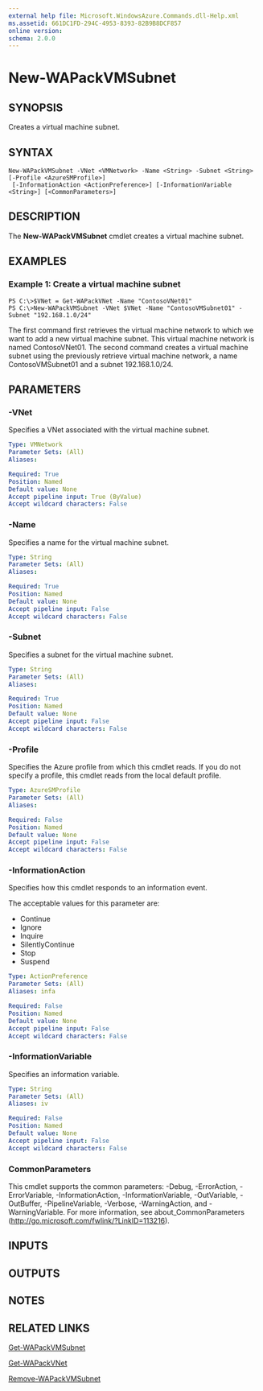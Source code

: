 ```yaml
---
external help file: Microsoft.WindowsAzure.Commands.dll-Help.xml
ms.assetid: 661DC1FD-294C-4953-8393-82B9B8DCF857
online version: 
schema: 2.0.0
---
```


# New-WAPackVMSubnet

## SYNOPSIS
Creates a virtual machine subnet.

## SYNTAX

```
New-WAPackVMSubnet -VNet <VMNetwork> -Name <String> -Subnet <String> [-Profile <AzureSMProfile>]
 [-InformationAction <ActionPreference>] [-InformationVariable <String>] [<CommonParameters>]
```

## DESCRIPTION
The **New-WAPackVMSubnet** cmdlet creates a virtual machine subnet.

## EXAMPLES

### Example 1: Create a virtual machine subnet
```
PS C:\>$VNet = Get-WAPackVNet -Name "ContosoVNet01"
PS C:\>New-WAPackVMSubnet -VNet $VNet -Name "ContosoVMSubnet01" -Subnet "192.168.1.0/24"
```

The first command first retrieves the virtual machine network to which we want to add a new virtual machine subnet.
This virtual machine network is named ContosoVNet01.
The second command creates a virtual machine subnet using the previously retrieve virtual machine network, a name ContosoVMSubnet01 and a subnet 192.168.1.0/24.

## PARAMETERS

### -VNet
Specifies a VNet associated with the virtual machine subnet.

```yaml
Type: VMNetwork
Parameter Sets: (All)
Aliases: 

Required: True
Position: Named
Default value: None
Accept pipeline input: True (ByValue)
Accept wildcard characters: False
```

### -Name
Specifies a name for the virtual machine subnet.

```yaml
Type: String
Parameter Sets: (All)
Aliases: 

Required: True
Position: Named
Default value: None
Accept pipeline input: False
Accept wildcard characters: False
```

### -Subnet
Specifies a subnet for the virtual machine subnet.

```yaml
Type: String
Parameter Sets: (All)
Aliases: 

Required: True
Position: Named
Default value: None
Accept pipeline input: False
Accept wildcard characters: False
```

### -Profile
Specifies the Azure profile from which this cmdlet reads.
If you do not specify a profile, this cmdlet reads from the local default profile.

```yaml
Type: AzureSMProfile
Parameter Sets: (All)
Aliases: 

Required: False
Position: Named
Default value: None
Accept pipeline input: False
Accept wildcard characters: False
```

### -InformationAction
Specifies how this cmdlet responds to an information event.

The acceptable values for this parameter are:

- Continue
- Ignore
- Inquire
- SilentlyContinue
- Stop
- Suspend

```yaml
Type: ActionPreference
Parameter Sets: (All)
Aliases: infa

Required: False
Position: Named
Default value: None
Accept pipeline input: False
Accept wildcard characters: False
```

### -InformationVariable
Specifies an information variable.

```yaml
Type: String
Parameter Sets: (All)
Aliases: iv

Required: False
Position: Named
Default value: None
Accept pipeline input: False
Accept wildcard characters: False
```

### CommonParameters
This cmdlet supports the common parameters: -Debug, -ErrorAction, -ErrorVariable, -InformationAction, -InformationVariable, -OutVariable, -OutBuffer, -PipelineVariable, -Verbose, -WarningAction, and -WarningVariable. For more information, see about_CommonParameters (http://go.microsoft.com/fwlink/?LinkID=113216).

## INPUTS

## OUTPUTS

## NOTES

## RELATED LINKS

[Get-WAPackVMSubnet](./Get-WAPackVMSubnet.md)

[Get-WAPackVNet](./Get-WAPackVNet.md)

[Remove-WAPackVMSubnet](./Remove-WAPackVMSubnet.md)


